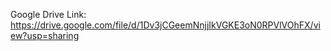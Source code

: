 Google Drive Link:  https://drive.google.com/file/d/1Dv3jCGeemNnjjIkVGKE3oN0RPVlVOhFX/view?usp=sharing 
